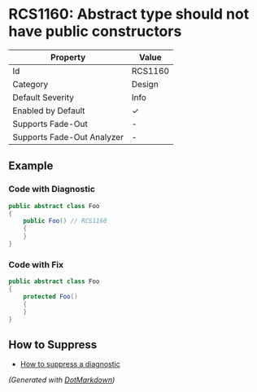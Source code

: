 # RCS1160: Abstract type should not have public constructors

| Property                    | Value    |
| --------------------------- | -------- |
| Id                          | RCS1160  |
| Category                    | Design   |
| Default Severity            | Info     |
| Enabled by Default          | &#x2713; |
| Supports Fade\-Out          | \-       |
| Supports Fade\-Out Analyzer | \-       |

## Example

### Code with Diagnostic

```csharp
public abstract class Foo
{
    public Foo() // RCS1160
    {
    }
}
```

### Code with Fix

```csharp
public abstract class Foo
{
    protected Foo()
    {
    }
}
```

## How to Suppress

* [How to suppress a diagnostic](../HowToConfigureAnalyzers#how-to-suppress-a-diagnostic)

*\(Generated with [DotMarkdown](http://github.com/JosefPihrt/DotMarkdown)\)*